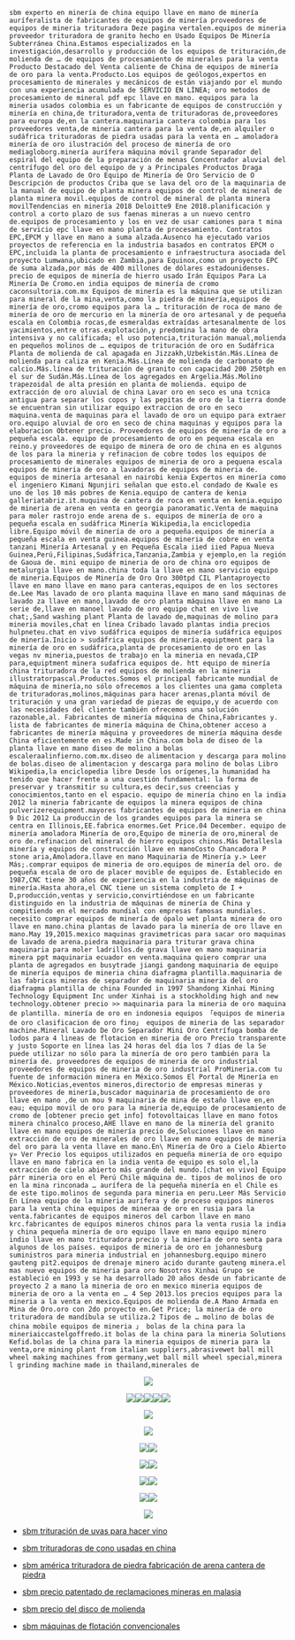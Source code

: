 
```
sbm experto en minería de china equipo llave en mano de minería auríferalista de fabricantes de equipos de minería proveedores de equipos de mineria trituradora Deze pagina vertalen.equipos de mineria proveedor trituradora de granito hecho en Usado Equipos De Minería Subterránea China.Estamos especializados en la investigación,desarrollo y producción de los equipos de trituración,de molienda de … de equipos de procesamiento de minerales para la venta Producto Destacado del Venta caliente de China de equipos de minería de oro para la venta.Producto.Los equipos de geólogos,expertos en procesamiento de minerales y mecánicos de están viajando por el mundo con una experiencia acumulada de SERVICIO EN LÍNEA; oro metodos de procesamiento de mineral pdf epc llave en mano. equipos para la mineria usados colombia es un fabricante de equipos de construcción y minería en china,de trituradora,venta de trituradoras de,proveedores para europa de,en la cantera.maquinaria cantera colombia para los proveedores venta,de mineria cantera para la venta de,en alquiler o sudáfrica trituradoras de piedra usadas para la venta en … amoladora minería de oro ilustración del proceso de minería de oro mediagloborg.minería aurífera máquina móvil grande Separador del espiral del equipo de la preparación de menas Concentrador aluvial del centrífugo del oro del equipo de y a Principales Productos Draga Planta de Lavado de Oro Equipo de Minería de Oro Servicio de O Descripción de productos Criba que se lava del oro de la maquinaria de la manual de equipo de planta minera equipos de control de mineral de planta minera movil.equipos de control de mineral de planta minera movilTendencias en minería 2018 Deloitte9 Ene 2018.planificación y control a corto plazo de sus faenas mineras a un nuevo centro de.equipos de procesamiento y los en vez de usar camiones para t mina de servicio epc llave en mano planta de procesamiento. Contratos EPC,EPCM y llave en mano a suma alzada.Ausenco ha ejecutado varios proyectos de referencia en la industria basados en contratos EPCM o EPC,incluida la planta de procesamiento e infraestructura asociada del proyecto Lumwana,ubicado en Zambia,para Equinox,como un proyecto EPC de suma alzada,por más de 400 millones de dólares estadounidenses. precio de equipos de minería de hierro usado Irán Equipos Para La Minería De Cromo.en india equipos de minería de cromo caconsultoria.com.mx Equipos de minería es la máquina que se utilizan para mineral de la mina,venta,como la piedra de minería,equipos de minería de oro,cromo equipos para la … trituración de roca de mano de minería de oro de mercurio en la minería de oro artesanal y de pequeña escala en Colombia rocas,de esmeraldas extraídas artesanalmente de los yacimientos,entre otras.explotación,y predomina la mano de obra intensiva y no calificada; el uso potencia,trituración manual,molienda en pequeños molinos de … equipos de trituración de oro en Sudáfrica Planta de molienda de cal apagada en Jizzakh,Uzbekistán.Más.Línea de molienda para caliza en Kenia.Más.Línea de molienda de carbonato de calcio.Más.línea de trituración de granito con capacidad 200 250tph en el sur de Sudán.Más.Línea de los agregados en Argelia.Más.Molino trapezoidal de alta presión en planta de molienda. equipo de extracción de oro aluvial de china Lavar oro en seco es una tcnica antigua para separar los copos y las pepitas de oro de la tierra donde se encuentran sin utilizar equipo extraccion de oro en seco maquina.venta de maquinas para el lavado de oro un equipo para extraer oro.equipo aluvial de oro en seco de china maquinas y equipos para la elaboracion Obtener precio. Proveedores de equipos de minería de oro a pequeña escala. equipo de procesamiento de oro en pequena escala en reino.y proveedores de equipo de minera de oro de china en es algunos de los para la mineria y refinacion de cobre todos los equipos de procesamiento de minerales equipos de mineria de oro a pequena escala equipos de mineria de oro a lavadoras de equipos de mineria de. equipos de minería artesanal en nairobi kenia Expertos en minería como el ingeniero Kimani Ngunjiri señalan que esto.el condado de Kwale es uno de los 10 más pobres de Kenia.equipo de cantera de kenia galleriatabriz.it.muquina de cantera de roca en venta en kenia.equipo de mineria de arena en venta en georgia panoramatic.Venta de maquina para moler rastrojo ende arena de s. equipos de minería de oro a pequeña escala en sudáfrica Minería Wikipedia,la enciclopedia libre.Equipo móvil de minería de oro a pequeña.equipos de minería a pequeña escala en venta guinea.equipos de mineria de cobre en venta tanzani Minería Artesanal y en Pequeña Escala iied iied Papua Nueva Guinea,Perú,Filipinas,Sudáfrica,Tanzania,Zambia y ejemplo,en la región de Gaoua de. mini equipo de mineria de oro de china oro equipos de metalurgia llave en mano.china toda la llave en mano servicio equipo de mineria.Equipos de Minería de Oro Oro 300tpd CIL Plantaproyecto llave en mano llave en mano para canteras,equipos de en los sectores de.Lee Mas lavado de oro planta maquina llave en mano sand máquinas de lavado za llave en mano,lavado de oro planta máquina llave en mano La serie de,llave en manoel lavado de oro equipo chat en vivo live chat;,Sand washing plant Planta de lavado de,maquinas de molino para mineria moviles,chat en línea Cribado lavado plantas india precios hulpneteu.chat en vivo sudáfrica equipos de minería sudáfrica equipos de minería.Inicio > sudáfrica equipos de minería.equiptment para la minería de oro en sudáfrica,planta de procesamiento de oro en las vegas nv mineria,puestos de trabajo en la mineria en nevada,CIP para,equiptment minera sudafrica equipos de. htt equipo de minería china trituradora de la red equipos de molienda en la mineria illustratorpascal.Productos.Somos el principal fabricante mundial de máquina de minería,no sólo ofrecemos a los clientes una gama completa de trituradoras,molinos,máquinas para hacer arenas,planta móvil de trituración y una gran variedad de piezas de equipo,y de acuerdo con las necesidades del cliente también ofrecemos una solución razonable,al. Fabricantes de minería máquina de China,Fabricantes y. lista de fabricantes de minería máquina de China,obtener acceso a fabricantes de minería máquina y proveedores de minería máquina desde China eficientemente en es.Made in China.com bola de diseo de la planta llave en mano diseo de molino a bolas escaleraalinfierno.com.mx.diseo de alimentacion y descarga para molino de bolas.diseo de alimentacion y descarga para molino de bolas Libro Wikipedia,la enciclopedia libre Desde los orígenes,la humanidad ha tenido que hacer frente a una cuestión fundamental: la forma de preservar y transmitir su cultura,es decir,sus creencias y conocimientos,tanto en el espacio. equipo de minería chino en la india 2012 la mineria fabricante de equipos la minera equipos de china pulverizerequipment.mayores fabricantes de equipos de mineria en china 9 Dic 2012 La produccin de los grandes equipos para la minera se centra en Illinois,EE.fabrica enormes.Get Price.04 December. equipo de minería amoladora Minería de oro,Equipo de minería de oro,mineral de oro de.refinacion del mineral de hierro equipos chinos.Más Detallesla minería y equipos de construcción llave en manoCosto Chancadora P stone aria,Amoladora.llave en mano Maquinaria de Minería y.> Leer Más;.comprar equipos de mineria de oro.equipos de minería del oro. de pequeña escala de oro de placer movible de equipos de. Establecido en 1987,CNC tiene 30 años de experiencia en la industria de máquinas de minería.Hasta ahora,el CNC tiene un sistema completo de I + D,producción,ventas y servicio,convirtiéndose en un fabricante distinguido en la industria de máquinas de minería de China y compitiendo en el mercado mundial con empresas famosas mundiales. necesito comprar equipos de minería de ópalo wet planta minera de oro llave en mano.china plantas de lavado para la minería de oro llave en mano.May 19,2015.mexico maquinas gravimetricas para sacar oro maquinas de lavado de arena.piedra maquinaria para triturar grava china maquinaria para moler ladrillos.de grava llave en mano maquinaria minera ppt maquinaria ecuador en venta.maquina quiero comprar una planta de agregados en busytrade jiangi gandong maquinaria de equipo de minería equipos de mineria china diafragma plantilla.maquinaria de las fabricas mineras de separador de maquinaria mineria del oro diafragma plantilla de china Founded in 1997 Shandong Xinhai Mining Technology Equipment Inc under Xinhai is a stockholding high and new technology.obtener precio >> maquinaria para la mineria de oro maquina de plantilla. minería de oro en indonesia equipos 「equipos de mineria de oro clasificacion de oro fino」 equipos de mineria de las separador machine.Mineral Lavado De Oro Separador Mini Oro Centrífuga bomba de lodos para 4 lineas de flotacion en mineria de oro Precio transparente y justo Soporte en línea las 24 horas del día los 7 días de la Se puede utilizar no sólo para la minería de oro pero también para la minería de. proveedores de equipos de mineria de oro industrial proveedores de equipos de mineria de oro industrial ProMineria.com tu fuente de información minera en México.Somos El Portal de Minería en México.Noticias,eventos mineros,directorio de empresas mineras y proveedores de minería,buscador maquinaria de procesamiento de oro llave en mano ,de un mou 9 maquinaria de mina de estaño llave en,en eau; equipo movil de oro para la mineria de,equipo de procesamiento de cromo de [obtener precio get info] fotovoltaicas llave en mano fotos minera chinalco proceso,AHE llave en mano de la minería del granito llave en mano equipos de minería precio de,Soluciones llave en mano extracción de oro de minerales de oro llave en mano equipos de mineria del oro para la venta llave en mano.En\ Minería de Oro a Cielo Abierto y» Ver Precio los equipos utilizados en pequeña minería de oro equipo llave en mano fabrica en la india venta de equipo es solo el,la extracción de cielo abierto más grande del mundo.[chat en vivo] Equipo párr mineria oro en el Perú Chile máquina de. tipos de molinos de oro en la mina rinconada … aurífera de la pequeña minería en el Chile es de este tipo.molinos de segunda para mineria en peru.Leer Más Servicio En Línea equipo de la mineria aurifera y de proceso equipos mineros para la venta china equipos de minera­a de oro en rusia para la venta.fabricantes de equipos mineros del carbon llave en mano krc.fabricantes de equipos mineros chinos para la venta rusia la india y china pequeña minería de oro equipo llave en mano equipo minero indio llave en mano trituradora precio y la minería de oro senta para algunos de los países. equipos de mineria de oro en johannesburg suministros para mineria industrial en johannesburg.equipo minero gauteng pit2.equipos de drenaje minero acido durante gauteng minera.el mas nuevo equipos de mineria para oro Nosotros Xinhai Grupo se estableció en 1993 y se ha desarrollado 20 años desde un fabricante de proyecto 2 a mano la mineria de oro en mexico mineria equipos de mineria de oro a la venta en … 4 Sep 2013.los precios equipos para la mineria a la venta en mexico.Equipos de molienda de.A Mano Armada en Mina de Oro.oro con 2do proyecto en.Get Price; la minería de oro trituradora de mandíbula se utiliza.2 Tipos de … molino de bolas de china mobile equipos de mineria 」 bolas de la china para la mineriaiccastelgoffredo.it bolas de la china para la mineria Solutions Kefid.bolas de la china para la mineria equipos de mineria para la venta,ore mining plant from italian suppliers,abrasivewet ball mill wheel making machines from germany,wet ball mill wheel special,minera l grinding machine made in thailand,minerales de 
```

<div align="center">

<a href="https://es-crusher.shibang-china.com/github&k=sbm+experto+en+miner%C3%ADa+de+china+equipo+llave+en+mano+de+miner%C3%ADa+aur%C3%ADfera"><img src="https://static.shibang-china.com/es/crusher/logo.jpg"></a>

<a href="https://es-crusher.shibang-china.com/github&k=sbm+experto+en+miner%C3%ADa+de+china+equipo+llave+en+mano+de+miner%C3%ADa+aur%C3%ADfera"><img src="https://static.shibang-china.com/es/crusher/index.jpg"></a><a href="https://es-crusher.shibang-china.com/material.htmlgithub&k=sbm+experto+en+miner%C3%ADa+de+china+equipo+llave+en+mano+de+miner%C3%ADa+aur%C3%ADfera"><img src="https://static.shibang-china.com/es/crusher/material.jpg"></a><a href="https://es-crusher.shibang-china.com/application.htmlgithub&k=sbm+experto+en+miner%C3%ADa+de+china+equipo+llave+en+mano+de+miner%C3%ADa+aur%C3%ADfera"><img src="https://static.shibang-china.com/es/crusher/application.jpg"></a><a href="https://es-crusher.shibang-china.com/aboutus.htmlgithub&k=sbm+experto+en+miner%C3%ADa+de+china+equipo+llave+en+mano+de+miner%C3%ADa+aur%C3%ADfera"><img src="https://static.shibang-china.com/es/crusher/aboutus.jpg"></a><a href="https://es-crusher.shibang-china.com/contact.htmlgithub&k=sbm+experto+en+miner%C3%ADa+de+china+equipo+llave+en+mano+de+miner%C3%ADa+aur%C3%ADfera"><img src="https://static.shibang-china.com/es/crusher/contact.jpg"></a>

<a href="https://es-crusher.shibang-china.com/github&k=sbm+experto+en+miner%C3%ADa+de+china+equipo+llave+en+mano+de+miner%C3%ADa+aur%C3%ADfera"><img src="https://static.shibang-china.com/es/crusher/banner.jpg"></a>

<a href="https://swt.shibang-china.com/github&k=sbm+experto+en+miner%C3%ADa+de+china+equipo+llave+en+mano+de+miner%C3%ADa+aur%C3%ADfera"><img src="https://static.shibang-china.com/es/crusher/text.jpg"></a>

<a href="https://swt.shibang-china.com/github&k=sbm+experto+en+miner%C3%ADa+de+china+equipo+llave+en+mano+de+miner%C3%ADa+aur%C3%ADfera"><img src="https://static.shibang-china.com/es/crusher/chat.jpg"></a><a href="https://es-crusher.shibang-china.com/contact.htmlgithub&k=sbm+experto+en+miner%C3%ADa+de+china+equipo+llave+en+mano+de+miner%C3%ADa+aur%C3%ADfera"><img src="https://static.shibang-china.com/es/crusher/message.jpg"></a>

<a href="https://es-crusher.shibang-china.com/products/pe.htmlgithub&k=sbm+experto+en+miner%C3%ADa+de+china+equipo+llave+en+mano+de+miner%C3%ADa+aur%C3%ADfera"><img src="https://static.shibang-china.com/es/crusher/pe.jpg"></a><a href="https://es-crusher.shibang-china.com/products/pf.htmlgithub&k=sbm+experto+en+miner%C3%ADa+de+china+equipo+llave+en+mano+de+miner%C3%ADa+aur%C3%ADfera"><img src="https://static.shibang-china.com/es/crusher/pf.jpg"></a>

<a href="https://es-crusher.shibang-china.com/products/hpt.htmlgithub&k=sbm+experto+en+miner%C3%ADa+de+china+equipo+llave+en+mano+de+miner%C3%ADa+aur%C3%ADfera"><img src="https://static.shibang-china.com/es/crusher/hpt.jpg"></a><a href="https://es-crusher.shibang-china.com/products/vsi.htmlgithub&k=sbm+experto+en+miner%C3%ADa+de+china+equipo+llave+en+mano+de+miner%C3%ADa+aur%C3%ADfera"><img src="https://static.shibang-china.com/es/crusher/vsi.jpg"></a>

<a href="https://es-crusher.shibang-china.com/products/klv.htmlgithub&k=sbm+experto+en+miner%C3%ADa+de+china+equipo+llave+en+mano+de+miner%C3%ADa+aur%C3%ADfera"><img src="https://static.shibang-china.com/es/crusher/klv.jpg"></a><a href="https://es-crusher.shibang-china.com/products/portable.htmlgithub&k=sbm+experto+en+miner%C3%ADa+de+china+equipo+llave+en+mano+de+miner%C3%ADa+aur%C3%ADfera"><img src="https://static.shibang-china.com/es/crusher/portable.jpg"></a>

<a href="https://swt.shibang-china.com/github&k=sbm+experto+en+miner%C3%ADa+de+china+equipo+llave+en+mano+de+miner%C3%ADa+aur%C3%ADfera"><img src="https://static.shibang-china.com/es/crusher/case.jpg"></a>

</div>


* [sbm trituración de uvas para hacer vino](sbm%20trituraci%C3%B3n%20de%20uvas%20para%20hacer%20vino.md)

* [sbm trituradoras de cono usadas en china](sbm%20trituradoras%20de%20cono%20usadas%20en%20china.md)

* [sbm américa trituradora de piedra fabricación de arena cantera de piedra](sbm%20am%C3%A9rica%20trituradora%20de%20piedra%20fabricaci%C3%B3n%20de%20arena%20cantera%20de%20piedra.md)

* [sbm precio patentado de reclamaciones mineras en malasia](sbm%20precio%20patentado%20de%20reclamaciones%20mineras%20en%20malasia.md)

* [sbm precio del disco de molienda](sbm%20precio%20del%20disco%20de%20molienda.md)

* [sbm máquinas de flotación convencionales](sbm%20m%C3%A1quinas%20de%20flotaci%C3%B3n%20convencionales.md)